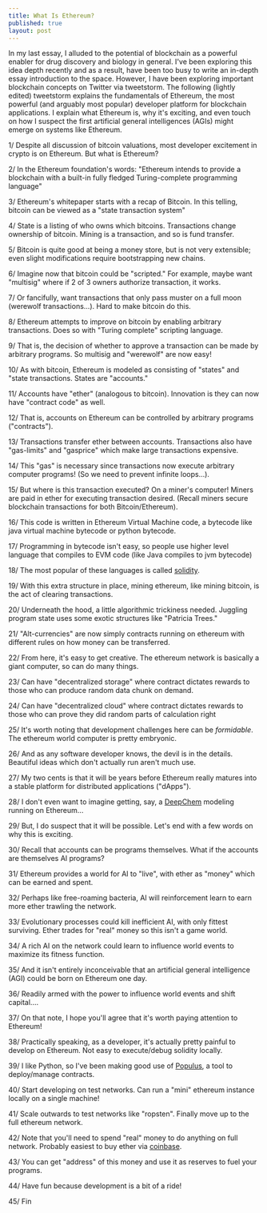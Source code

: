 ```yaml
---
title: What Is Ethereum?
published: true
layout: post
---
```


In my last essay, I alluded to the potential of blockchain as a powerful enabler for drug discovery and biology in general.
I've been exploring this idea depth recently and as a result, have been too busy to write an in-depth essay introduction 
to the space. However, I have been exploring important blockchain concepts on Twitter via tweetstorm. The following
(lightly edited) tweetstorm explains the fundamentals of Ethereum, the most powerful (and arguably most popular) developer
platform for blockchain applications. I explain what Ethereum is, why it's exciting, and even touch on how I suspect the
first artificial general intelligences (AGIs) might emerge on systems like Ethereum.

1/ Despite all discussion of bitcoin valuations, most developer excitement in crypto is on Ethereum. But what is Ethereum?

2/ In the Ethereum foundation's words: "Ethereum intends to provide a blockchain with a built-in fully fledged Turing-complete programming language"

3/ Ethereum's whitepaper starts with a recap of Bitcoin. In this telling, bitcoin can be viewed as a "state transaction system"

4/ State is a listing of who owns which bitcoins. Transactions change ownership of bitcoin. Mining is a transaction, and so is fund transfer.

5/ Bitcoin is quite good at being a money store, but is not very extensible; even slight modifications require bootstrapping new chains.

6/ Imagine now that bitcoin could be "scripted." For example, maybe want "multisig" where if 2 of 3 owners authorize transaction, it works.

7/ Or fancifully, want transactions that only pass muster on a full moon (werewolf transactions...). Hard to make bitcoin do this.

8/ Ethereum attempts to improve on bitcoin by enabling arbitrary transactions. Does so with "Turing complete" scripting language.

9/ That is, the decision of whether to approve a transaction can be made by arbitrary programs. So multisig and "werewolf" are now easy!

10/ As with bitcoin, Ethereum is modeled as consisting of "states" and "state transactions. States are "accounts."

11/ Accounts have "ether" (analogous to bitcoin). Innovation is they can now have "contract code" as well.

12/ That is, accounts on Ethereum can be controlled by arbitrary programs ("contracts").

13/ Transactions transfer ether between accounts. Transactions also have "gas-limits" and "gasprice" which make large transactions expensive.

14/ This "gas" is necessary since transactions now execute arbitrary computer programs! (So we need to prevent infinite loops...).

15/ But where is this transaction executed? On a miner's computer! Miners are paid in ether for executing transaction desired. (Recall miners secure blockchain transactions for both Bitcoin/Ethereum).

16/ This code is written in Ethereum Virtual Machine code, a bytecode like java virtual machine bytecode or python bytecode.

17/ Programming in bytecode isn't easy, so people use higher level language that compiles to EVM code (like Java compiles to jvm bytecode)

18/ The most popular of these languages is called [solidity](https://github.com/ethereum/solidity).

19/ With this extra structure in place, mining ethereum, like mining bitcoin, is the act of clearing transactions.

20/ Underneath the hood, a little algorithmic trickiness needed. Juggling program state uses some exotic structures like "Patricia Trees."

21/ "Alt-currencies" are now simply contracts running on ethereum with different rules on how money can be transferred.

22/ From here, it's easy to get creative. The ethereum network is basically a giant computer, so can do many things.

23/ Can have "decentralized storage" where contract dictates rewards to those who can produce random data chunk on demand.

24/ Can have "decentralized cloud" where contract dictates rewards to those who can prove they did random parts of calculation right

25/ It's worth noting that development challenges here can be *formidable*. The ethereum world computer is pretty embryonic.

26/ And as any software developer knows, the devil is in the details. Beautiful ideas which don't actually run aren't much use.

27/ My two cents is that it will be years before Ethereum really matures into a stable platform for distributed applications ("dApps").

28/ I don't even want to imagine getting, say, a [DeepChem](https://deepchem.io) modeling running on Ethereum...

29/ But, I do suspect that it will be possible. Let's end with a few words on why this is exciting.

30/ Recall that accounts can be programs themselves. What if the accounts are themselves AI programs?

31/ Ethereum provides a world for AI to "live", with ether as "money" which can be earned and spent.

32/ Perhaps like free-roaming bacteria, AI will reinforcement learn to earn more ether trawling the network.

33/ Evolutionary processes could kill inefficient AI, with only fittest surviving. Ether trades for "real" money so this isn't a game world.

34/ A rich AI on the network could learn to influence world events to maximize its fitness function.

35/ And it isn't entirely inconceivable that an artificial general intelligence (AGI) could be born on Ethereum one day.

36/ Readily armed with the power to influence world events and shift capital....

37/ On that note, I hope you'll agree that it's worth paying attention to Ethereum!

38/ Practically speaking, as a developer, it's actually pretty painful to develop on Ethereum. Not easy to execute/debug solidity locally.

39/ I like Python, so I've been making good use of [Populus](https://github.com/pipermerriam/populus), a tool to deploy/manage contracts.

40/ Start developing on test networks. Can run a "mini" ethereum instance locally on a single machine!

41/ Scale outwards to test networks like "ropsten". Finally move up to the full ethereum network.

42/ Note that you'll need to spend "real" money to do anything on full network. Probably easiest to buy ether via [coinbase](https://www.coinbase.com/).

43/ You can get "address" of this money and use it as reserves to fuel your programs.

44/ Have fun because development is a bit of a ride!

45/ Fin
